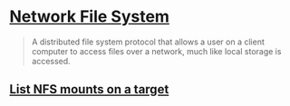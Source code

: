 # [Network File System](https://en.wikipedia.org/wiki/Network_File_System)

> A distributed file system protocol that allows a user on a client computer to access files over a network, much like local storage is accessed.

## [List NFS mounts on a target](list-mounts.md)